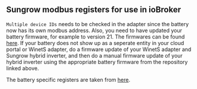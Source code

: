 ## Sungrow modbus registers for use in ioBroker

`Multiple device IDs` needs to be checked in the adapter since the battery now has its own modbus address. Also, you need to have updated your battery firmware, for example to version 21. The firmwares can be found [here](https://github.com/sungrow-firmware/firmware). 
If your battery does not show up as a seperate entity in your cloud portal or WinetS adapter, do a firmware update of your WinetS adapter and Sungrow hybrid inverter, and then do a manual firmware update of your hybrid inverter using the appropriate battery firmware from the repository linked above.

The battery specific registers are taken from [here](https://github.com/mkaiser/Sungrow-SHx-Inverter-Modbus-Home-Assistant/blob/main/modbus_sungrow.yaml).
